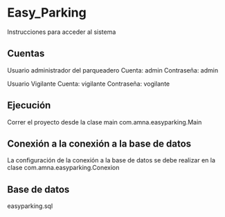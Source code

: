 # Easy_Parking
Instrucciones para acceder al sistema

## Cuentas
Usuario administrador del parqueadero
Cuenta: admin
Contraseña: admin

Usuario Vigilante
Cuenta: vigilante
Contraseña: vogilante

## Ejecución
Correr el proyecto desde la clase main
com.amna.easyparking.Main

## Conexión a la conexión a la base de datos
La configuración de la conexión a la base de datos se debe realizar en la clase
com.amna.easyparking.Conexion

## Base de datos
easyparking.sql






